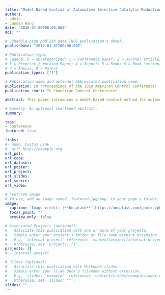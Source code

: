 ```yaml
---
title: "Model Based Control of Automotive Selective Catalytic Reduction Systems with Road Grade Preview"
authors:
- admin
- Junmin Wang
date: "2018-07-09T00:00:00Z"
doi: ""

# Schedule page publish date (NOT publication's date).
publishDate: "2017-01-01T00:00:00Z"

# Publication type.
# Legend: 0 = Uncategorized; 1 = Conference paper; 2 = Journal article;
# 3 = Preprint / Working Paper; 4 = Report; 5 = Book; 6 = Book section;
# 7 = Thesis; 8 = Patent
publication_types: ["1"]

# Publication name and optional abbreviated publication name.
publication: In *Proceedings of the 2018 American Control Conference*
publication_short: In *American Control Conference*

abstract: This paper introduces a model-based control method for automotive selective catalytic reduction (SCR) systems with preview information of road grade. SCR systems have been widely adopted in Diesel powered ground vehicles to reduce tailpipe NO x emissions. The major control problem is to properly design the ammonia dosing strategy that can efficiently remove NO x without generating excessive NH 3 slip at the tailpipe. While most existing methods only utilize sensor feedback information to design controllers, the SCR controller performance can be improved by incorporating preview of road information such that the controller can act in a proactive fashion and reduce emissions over the whole trip. Road grade impact on vehicle SCR system is investigated in this paper. A corresponding controller with explicit consideration of preview road grade is developed and verified in a simulation environment. Comparison results under the US06 test cycle are presented to demonstrate the efficiency improvement of the proposed controller.

# Summary. An optional shortened abstract.
summary:

tags:
- Conference
featured: true

links:
#- name: Custom Link
#  url: http://example.org
url_pdf:
url_code:
url_dataset:
url_poster:
url_project:
url_slides:
url_source:
url_video:

# Featured image
# To use, add an image named `featured.jpg/png` to your page's folder.
image:
  caption: 'Image credit: [**Unsplash**](https://unsplash.com/photos/pLCdAaMFLTE)'
  focal_point: ""
  preview_only: false

# Associated Projects (optional).
#   Associate this publication with one or more of your projects.
#   Simply enter your project's folder or file name without extension.
#   E.g. `internal-project` references `content/project/internal-project/index.md`.
#   Otherwise, set `projects: []`.
projects: []
# - internal-project

# Slides (optional).
#   Associate this publication with Markdown slides.
#   Simply enter your slide deck's filename without extension.
#   E.g. `slides: "example"` references `content/slides/example/index.md`.
#   Otherwise, set `slides: ""`.
slides: ""
---
```

